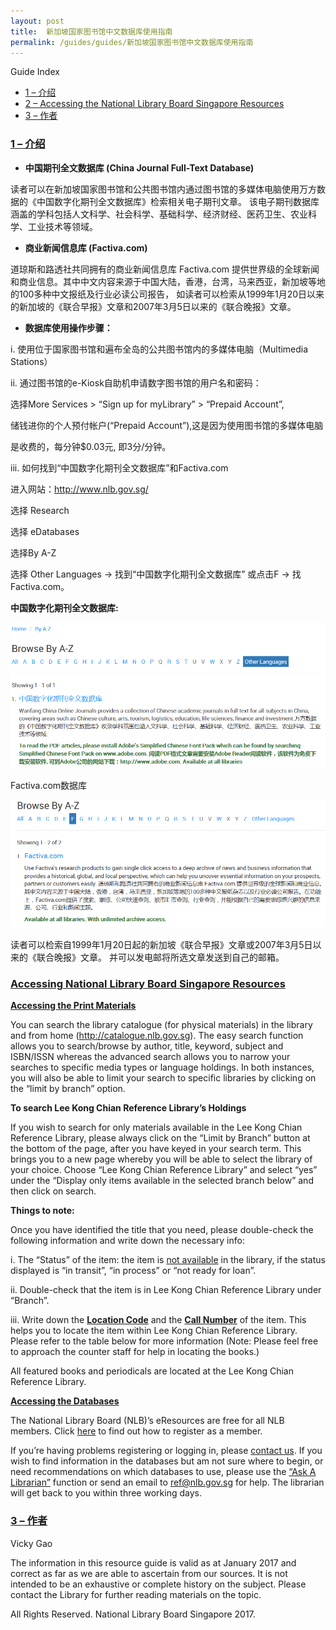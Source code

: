 ```yaml
---
layout: post
title:  新加坡国家图书馆中文数据库使用指南
permalink: /guides/guides/新加坡国家图书馆中文数据库使用指南
---
```


Guide Index
* [1 – 介绍](#1-–-介绍)
* [2 – Accessing the National Library Board Singapore Resources](#2-–-accessing-the-national-library-board-singapore-resources)
* [3 – 作者](#3-–-作者)


### <u>1 – 介绍</u>

* **中国期刊全文数据库 (China Journal Full-Text Database)**

读者可以在新加坡国家图书馆和公共图书馆内通过图书馆的多媒体电脑使用万方数据的《中国数字化期刊全文数据库》检索相关电子期刊文章。 该电子期刊数据库涵盖的学科包括人文科学、社会科学、基础科学、经济财经、医药卫生、农业科学、工业技术等领域。
 

* **商业新闻信息库 (Factiva.com)**

道琼斯和路透社共同拥有的商业新闻信息库 Factiva.com 提供世界级的全球新闻和商业信息。其中中文内容来源于中国大陆，香港，台湾，马来西亚，新加坡等地的100多种中文报纸及行业必读公司报告， 如读者可以检索从1999年1月20日以来的新加坡的《联合早报》文章和2007年3月5日以来的《联合晚报》文章。

 

* **数据库使用操作步骤：**

i. 使用位于国家图书馆和遍布全岛的公共图书馆内的多媒体电脑（Multimedia Stations）

ii. 通过图书馆的e-Kiosk自助机申请数字图书馆的用户名和密码：

选择More Services > “Sign up for myLibrary” > “Prepaid Account”,

储钱进你的个人预付帐户(“Prepaid Account”),这是因为使用图书馆的多媒体电脑

是收费的，每分钟$0.03元, 即3分/分钟。

iii. 如何找到“中国数字化期刊全文数据库”和Factiva.com

进入网站：http://www.nlb.gov.sg/

选择 Research

选择 eDatabases

选择By A-Z

选择 Other Languages -> 找到“中国数字化期刊全文数据库” 或点击F -> 找 Factiva.com。

**中国数字化期刊全文数据库:**

![Browse guides image](/images/guides/Picture1.png) 

Factiva.com数据库

![Factiva image](/images/guides/Picture2.png)

读者可以检索自1999年1月20日起的新加坡《联合早报》文章或2007年3月5日以来的《联合晚报》文章。 并可以发电邮将所选文章发送到自己的邮箱。

### <u>Accessing National Library Board Singapore Resources</u>

<b><u>Accessing the Print Materials</u></b>

You can search the library catalogue (for physical materials) in the library and from home (http://catalogue.nlb.gov.sg). The easy search function allows you to search/browse by author, title, keyword, subject and ISBN/ISSN whereas the advanced search allows you to narrow your searches to specific media types or language holdings. In both instances, you will also be able to limit your search to specific libraries by clicking on the “limit by branch” option.

**To search Lee Kong Chian Reference Library’s Holdings**

If you wish to search for only materials available in the Lee Kong Chian Reference Library, please always click on the “Limit by Branch” button at the bottom of the page, after you have keyed in your search term. This brings you to a new page whereby you will be able to select the library of your choice. Choose “Lee Kong Chian Reference Library” and select “yes” under the “Display only items available in the selected branch below” and then click on search.

**Things to note:**

Once you have identified the title that you need, please double-check the following information and write down the necessary info:

i. The “Status” of the item: the item is <u>not available</u> in the library, if the status displayed is “in transit”, “in process” or “not ready for loan”.

ii. Double-check that the item is in Lee Kong Chian Reference Library under “Branch”.

iii. Write down the <b><u>Location Code</u></b> and the <b><u>Call Number</u></b> of the item. This helps you to locate the item within Lee Kong Chian Reference Library. Please refer to the table below for more information (Note: Please feel free to approach the counter staff for help in locating the books.)

All featured books and periodicals are located at the Lee Kong Chian Reference Library.

<b><u>Accessing the Databases</u></b>

The National Library Board (NLB)’s eResources are free for all NLB members. Click [here](http://eresources.nlb.gov.sg/HowDoI.aspx) to find out how to register as a member.

If you’re having problems registering or logging in, please [contact us](http://www.nlb.gov.sg/ContactUs.aspx). If you wish to find information in the databases but am not sure where to begin, or need recommendations on which databases to use, please use the [“Ask A Librarian”](http://www.nlb.gov.sg/Research/AskUs.aspx) function or send an email to [ref@nlb.gov.sg](mailto:ref@library.nlb.gov.sg) for help. The librarian will get back to you within three working days.

### <u>3 – 作者</u>

Vicky Gao

 

The information in this resource guide is valid as at January 2017 and correct as far as we are able to ascertain from our sources. It is not intended to be an exhaustive or complete history on the subject. Please contact the Library for further reading materials on the topic.

All Rights Reserved. National Library Board Singapore 2017.